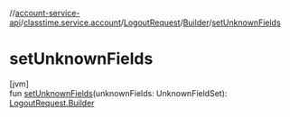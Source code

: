 //[account-service-api](../../../../index.md)/[classtime.service.account](../../index.md)/[LogoutRequest](../index.md)/[Builder](index.md)/[setUnknownFields](set-unknown-fields.md)

# setUnknownFields

[jvm]\
fun [setUnknownFields](set-unknown-fields.md)(unknownFields: UnknownFieldSet): [LogoutRequest.Builder](index.md)
